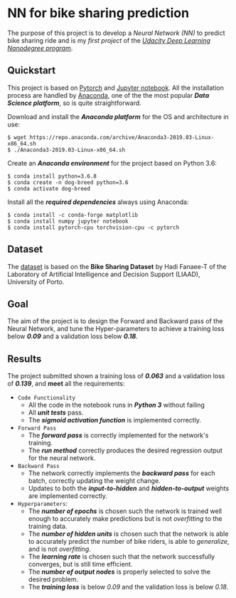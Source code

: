 # NN for bike sharing prediction

The purpose of this project is to develop a *Neural Network (NN)* to predict bike sharing ride and is my *first project* of the [*Udacity Deep Learning Nanodegree program*](https://www.udacity.com/course/deep-learning-nanodegree--nd101).

## Quickstart

This project is based on [Pytorch](https://pytorch.org/) and [Jupyter notebook](https://jupyter.org/). All the installation process are handled by [Anaconda](https://www.anaconda.com/), one of the the most popular ***Data Science platform***, so is quite straightforward.

Download and install the ***Anaconda platform*** for the OS and architecture in use:

    $ wget https://repo.anaconda.com/archive/Anaconda3-2019.03-Linux-x86_64.sh
    $ ./Anaconda3-2019.03-Linux-x86_64.sh

Create an ***Anaconda environment*** for the project based on Python 3.6:

    $ conda install python=3.6.8
    $ conda create -n dog-breed python=3.6
    $ conda activate dog-breed

Install all the ***required dependencies*** always using Anaconda:

    $ conda install -c conda-forge matplotlib
    $ conda install numpy jupyter notebook
    $ conda install pytorch-cpu torchvision-cpu -c pytorch


## Dataset

The [dataset](Bike-Sharing-Dataset/) is based on the **Bike Sharing Dataset** by Hadi Fanaee-T of the Laboratory of Artificial Intelligence and Decision Support (LIAAD), University of Porto.

## Goal

The aim of the project is to design the Forward and Backward pass of the Neural Network, and tune the Hyper-parameters to achieve a training loss below ***0.09*** and a validation loss below ***0.18***.

## Results

The project submitted shown a training loss of ***0.063*** and a validation loss of ***0.139***, and **meet** all the requirements:

- `Code Functionality`
  - All the code in the notebook runs in ***Python 3*** without failing
  - All ***unit tests*** pass.
  - The ***sigmoid activation function*** is implemented correctly.
- `Forward Pass`
  - The ***forward pass*** is correctly implemented for the network's training.
  - The ***run method*** correctly produces the desired regression output for the neural network.
- `Backward Pass`
  - The network correctly implements the ***backward pass*** for each batch, correctly updating the weight change.
  - Updates to both the ***input-to-hidden*** and ***hidden-to-output*** weights are implemented correctly.
- `Hyperparameters`:
  - The ***number of epochs*** is chosen such the network is trained well enough to accurately make predictions but is not _overfitting_ to the training data.
  - The ***number of hidden units*** is chosen such that the network is able to accurately predict the number of bike riders, is able to _generalize_, and is not _overfitting_.
  - The ***learning rate*** is chosen such that the network successfully converges, but is still time efficient.
  - The ***number of output nodes*** is properly selected to solve the desired problem.
  - The ***training loss*** is below _0.09_ and the validation loss is below _0.18_.
